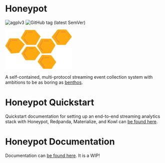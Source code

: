 # Honeypot

![agplv3](https://img.shields.io/badge/license-AGPLv3-brightgreen)
![GitHub tag (latest SemVer)](https://img.shields.io/github/v/tag/silverton-io/honeypot)


![honeycomb](website/static/img/honeycomb.svg)

A self-contained, multi-protocol streaming event collection system with ambitions to be as boring as [benthos](https://www.benthos.dev/).


# Honeypot Quickstart

Quickstart documentation for setting up an end-to-end streaming analytics stack with Honeypot, Redpanda, Materialize, and Kowl can [be found here](https://honeypot.silverton.io/quickstart/getting-started/).


# Honeypot Documentation

Documentation can [be found here](https://honeypot.silverton.io/). It is a WIP!
